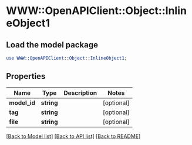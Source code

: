 # WWW::OpenAPIClient::Object::InlineObject1

## Load the model package
```perl
use WWW::OpenAPIClient::Object::InlineObject1;
```

## Properties
Name | Type | Description | Notes
------------ | ------------- | ------------- | -------------
**model_id** | **string** |  | [optional] 
**tag** | **string** |  | [optional] 
**file** | **string** |  | [optional] 

[[Back to Model list]](../README.md#documentation-for-models) [[Back to API list]](../README.md#documentation-for-api-endpoints) [[Back to README]](../README.md)


